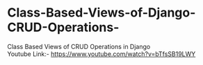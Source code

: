 # Class-Based-Views-of-Django-CRUD-Operations-
Class Based Views of CRUD Operations in Django<br>
Youtube Link:- https://www.youtube.com/watch?v=bTfsSB19LWY
